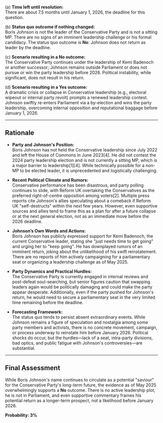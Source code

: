 (a) **Time left until resolution:**  
There are about 7.5 months until January 1, 2026, the deadline for this question.

(b) **Status quo outcome if nothing changed:**  
Boris Johnson is not the leader of the Conservative Party and is not a sitting MP. There are no signs of an imminent leadership challenge or his formal candidacy. The status quo outcome is **No**: Johnson does not return as leader by the deadline.

(c) **Scenario resulting in a No outcome:**  
The Conservative Party continues under the leadership of Kemi Badenoch or another successor; Johnson remains outside Parliament or does not pursue or win the party leadership before 2026. Political instability, while significant, does not result in his return.

(d) **Scenario resulting in a Yes outcome:**  
A dramatic crisis or collapse in Conservative leadership (e.g., electoral wipeout or internal party revolt) prompts a renewed leadership contest. Johnson swiftly re-enters Parliament via a by-election and wins the party leadership, overcoming internal opposition and reputational baggage before January 1, 2026.

---

## Rationale

- **Party and Johnson's Position:**  
  Boris Johnson has not held the Conservative leadership since July 2022 and left the House of Commons in June 2023[4]. He did not contest the 2024 party leadership election and is not currently a sitting MP, which is a major barrier to leadership[1][4]. While technically possible for a non-MP to be elected leader, it is unprecedented and logistically challenging.

- **Recent Political Climate and Rumors:**  
  Conservative performance has been disastrous, and party polling continues to slide, with Reform UK overtaking the Conservatives as the preferred right-of-centre opposition among voters[2]. Multiple press reports cite Johnson's allies speculating about a comeback if Reform UK "self-destructs" within the next few years. However, even supportive sources and allies tend to frame this as a plan for after a future collapse or at the next general election, not as an immediate move before the 2026 deadline.

- **Johnson’s Own Words and Actions:**  
  Boris Johnson has publicly expressed support for Kemi Badenoch, the current Conservative leader, stating she "just needs time to get going" and urging her to "keep going". He has downplayed rumors of an imminent return, joking about the unlikelihood of his swift reinstatement. There are no reports of him actively campaigning for a parliamentary seat or organizing a leadership challenge as of May 2025.

- **Party Dynamics and Practical Hurdles:**  
  The Conservative Party is currently engaged in internal reviews and post-defeat soul-searching, but senior figures caution that swapping leaders again would be politically damaging and could make the party appear desperate. Additionally, even if the party pushed for Johnson's return, he would need to secure a parliamentary seat in the very limited time remaining before the deadline.

- **Forecasting Framework:**  
  The status quo tends to persist absent extraordinary events. While Johnson remains a figure of speculation and nostalgia among some party members and activists, there is no concrete movement, campaign, or process underway to reinstate him before January 2026. Political shocks do occur, but the hurdles—lack of a seat, intra-party divisions, bad optics, and public fatigue with Johnson's controversies—are substantial.

---

## Final Assessment

While Boris Johnson's name continues to circulate as a potential "saviour" for the Conservative Party's long-term future, the evidence as of May 2025 overwhelmingly supports a **No** outcome. There is no active leadership plot, he is not in Parliament, and even supportive commentary frames his potential return as a longer-term prospect, not a likelihood before January 2026.

**Probability: 3%**